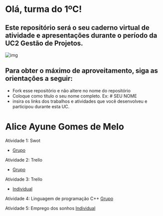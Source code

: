 # Olá, turma do 1ºC! 
## Este repositório será o seu caderno virtual de atividade e apresentações durante o período da UC2 Gestão de Projetos. 

![img](https://blog.acelerato.com/wp-content/uploads/2020/08/5-beneficios-da-gesta%CC%83o-de-projetos-para-a-sua-empresa-1200x640.png)

## Para obter o máximo de aproveitamento, siga as orientações a seguir:

- Fork esse repositório e não altere no nome do repositório
- Coloque como título o seu nome completo. Ex: # SEU NOME
- insira os links dos trabalhos e atividades que você desenvolveu e participou durante esta UC.

# Alice Ayune Gomes de Melo

Atividade 1: Swot
- [Grupo](https://trello.com/invite/b/QsYz0AdR/ATTI867525423b2f19c17d7a09790b721c6aA8B68CA3/analise-swot)

Atividade 2: Trello
- [Grupo](https://trello.com/invite/b/pZYoYKXv/ATTIc7d7e1b56cde586fda1c3c22917403689F2D4613/trabalho-de-teresa)

Atividade 3: Trello
- [Individual](https://trello.com/invite/b/Tl7Jov3M/ATTIe8c9db78e1573fde69e24ce999fe94386A358CF4/planejamento-de-estudos)

Atividade 4: Linguagem de programação C++
[Grupo](https://www.canva.com/design/DAGEjWwOWGA/Me6Xn4CuGQC1s3_PGDGzMw/edit?utm_content=DAGEjWwOWGA&utm_campaign=designshare&utm_medium=link2&utm_source=sharebutton)

Atividade 5: Emprego dos sonhos
[Individual](https://docs.google.com/document/d/18im0CplWcp7JjNGEXwTCtw5jmXYzoQGqmYf3UhhsAKA/edit?usp=sharing)

